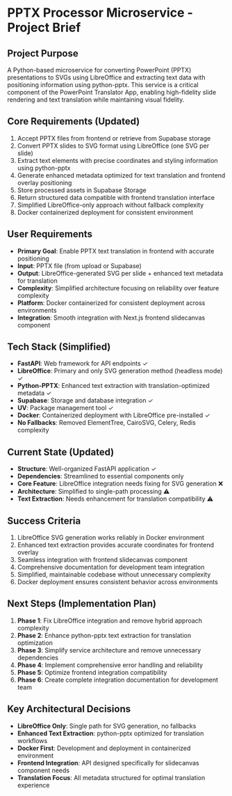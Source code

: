 # PPTX Processor Microservice - Project Brief

## Project Purpose
A Python-based microservice for converting PowerPoint (PPTX) presentations to SVGs using LibreOffice and extracting text data with positioning information using python-pptx. This service is a critical component of the PowerPoint Translator App, enabling high-fidelity slide rendering and text translation while maintaining visual fidelity.

## Core Requirements (Updated)
1. Accept PPTX files from frontend or retrieve from Supabase storage
2. Convert PPTX slides to SVG format using LibreOffice (one SVG per slide)
3. Extract text elements with precise coordinates and styling information using python-pptx
4. Generate enhanced metadata optimized for text translation and frontend overlay positioning
5. Store processed assets in Supabase Storage
6. Return structured data compatible with frontend translation interface
7. Simplified LibreOffice-only approach without fallback complexity
8. Docker containerized deployment for consistent environment

## User Requirements
- **Primary Goal**: Enable PPTX text translation in frontend with accurate positioning
- **Input**: PPTX file (from upload or Supabase)
- **Output**: LibreOffice-generated SVG per slide + enhanced text metadata for translation
- **Complexity**: Simplified architecture focusing on reliability over feature complexity
- **Platform**: Docker containerized for consistent deployment across environments
- **Integration**: Smooth integration with Next.js frontend slidecanvas component

## Tech Stack (Simplified)
- **FastAPI**: Web framework for API endpoints ✓
- **LibreOffice**: Primary and only SVG generation method (headless mode) ✓
- **Python-PPTX**: Enhanced text extraction with translation-optimized metadata ✓
- **Supabase**: Storage and database integration ✓
- **UV**: Package management tool ✓
- **Docker**: Containerized deployment with LibreOffice pre-installed ✓
- **No Fallbacks**: Removed ElementTree, CairoSVG, Celery, Redis complexity

## Current State (Updated)
- **Structure**: Well-organized FastAPI application ✓
- **Dependencies**: Streamlined to essential components only
- **Core Feature**: LibreOffice integration needs fixing for SVG generation ❌
- **Architecture**: Simplified to single-path processing ⚠️
- **Text Extraction**: Needs enhancement for translation compatibility ⚠️

## Success Criteria
1. LibreOffice SVG generation works reliably in Docker environment
2. Enhanced text extraction provides accurate coordinates for frontend overlay
3. Seamless integration with frontend slidecanvas component
4. Comprehensive documentation for development team integration
5. Simplified, maintainable codebase without unnecessary complexity
6. Docker deployment ensures consistent behavior across environments

## Next Steps (Implementation Plan)
1. **Phase 1**: Fix LibreOffice integration and remove hybrid approach complexity
2. **Phase 2**: Enhance python-pptx text extraction for translation optimization
3. **Phase 3**: Simplify service architecture and remove unnecessary dependencies
4. **Phase 4**: Implement comprehensive error handling and reliability
5. **Phase 5**: Optimize frontend integration compatibility
6. **Phase 6**: Create complete integration documentation for development team

## Key Architectural Decisions
- **LibreOffice Only**: Single path for SVG generation, no fallbacks
- **Enhanced Text Extraction**: python-pptx optimized for translation workflows
- **Docker First**: Development and deployment in containerized environment
- **Frontend Integration**: API designed specifically for slidecanvas component needs
- **Translation Focus**: All metadata structured for optimal translation experience 